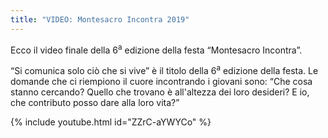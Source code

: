 ```yaml
---
title: "VIDEO: Montesacro Incontra 2019"
---
```

Ecco il video finale della 6<sup>a</sup> edizione della festa
&ldquo;Montesacro Incontra&rdquo;.

&ldquo;Si comunica solo ciò che si vive&rdquo; è il titolo della 6<sup>a</sup>
edizione della festa. Le domande che ci riempiono il cuore incontrando i
giovani sono: &ldquo;Che cosa stanno cercando? Quello che trovano è
all'altezza dei loro desideri? E io, che contributo posso dare alla loro
vita?&rdquo;

{% include youtube.html id="ZZrC-aYWYCo" %}

